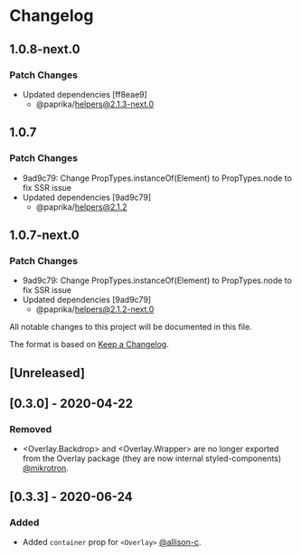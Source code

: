 # Changelog

## 1.0.8-next.0

### Patch Changes

- Updated dependencies [ff8eae9]
  - @paprika/helpers@2.1.3-next.0

## 1.0.7

### Patch Changes

- 9ad9c79: Change PropTypes.instanceOf(Element) to PropTypes.node to fix SSR issue
- Updated dependencies [9ad9c79]
  - @paprika/helpers@2.1.2

## 1.0.7-next.0

### Patch Changes

- 9ad9c79: Change PropTypes.instanceOf(Element) to PropTypes.node to fix SSR issue
- Updated dependencies [9ad9c79]
  - @paprika/helpers@2.1.2-next.0

All notable changes to this project will be documented in this file.

The format is based on [Keep a Changelog](https://keepachangelog.com/en/1.0.0/).

## [Unreleased]

## [0.3.0] - 2020-04-22

### Removed

- <Overlay.Backdrop> and <Overlay.Wrapper> are no longer exported from the Overlay package (they are now internal styled-components) [@mikrotron](https://github.com/mikrotron).

## [0.3.3] - 2020-06-24

### Added

- Added `container` prop for `<Overlay>` [@allison-c](https://github.com/allison-c).
